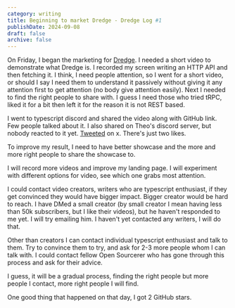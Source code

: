 ```yaml
---
category: writing
title: Beginning to market Dredge - Dredge Log #1
publishDate: 2024-09-08
draft: false
archive: false
---
```


On Friday, I began the marketing for [Dredge](https://github.com/dhrjarun/dredge/). I needed a short video to demonstrate what Dredge is. I recorded my screen writing an HTTP API and then fetching it. I think, I need people attention, so I went for a short video, or should I say I need them to understand it passively without giving it any attention first to get attention (no body give attention easily). Next I needed to find the right people to share with. I guess I need those who tried tRPC, liked it for a bit then left it for the reason it is not REST based.

I went to typescript discord and shared the video along with GitHub link. Few people talked about it. I also shared on Theo's discord server, but nobody reacted to it yet. [Tweeted](https://x.com/dhrjarun/status/1831953761365049534) on x. There's just two likes.

To improve my result, I need to have better showcase and the more and more right people to share the showcase to.

I will record more videos and improve my landing page. I will experiment with different options for video, see which one grabs most attention.

I could contact video creators, writers who are typescript enthusiast, if they get convinced they would have bigger impact. Bigger creator would be hard to reach. I have DMed a small creator (by small creator I mean having less than 50k subscribers, but I like their videos), but he haven't responded to me yet. I will try emailing him. I haven't yet contacted any writers, I will do that.

Other than creators I can contact individual typescript enthusiast and talk to them. Try to convince them to try, and ask for 2-3 more people whom I can talk with. I could contact fellow Open Sourcerer who has gone through this process and ask for their advice.

I guess, it will be a gradual process, finding the right people but more people I contact, more right people I will find.

One good thing that happened on that day, I got 2 GitHub stars.
